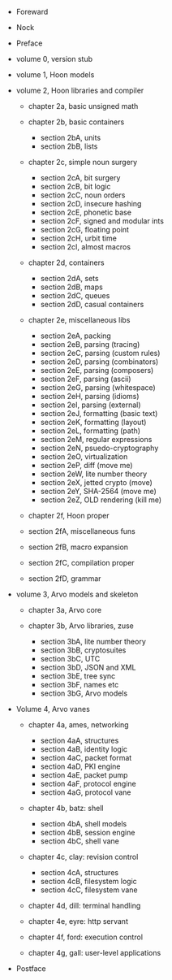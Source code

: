 - Foreward
- Nock

- Preface

- volume 0, version stub

- volume 1, Hoon models

- volume 2, Hoon libraries and compiler

  - chapter 2a, basic unsigned math

  - chapter 2b, basic containers

    - section 2bA, units
    - section 2bB, lists

  - chapter 2c, simple noun surgery


    - section 2cA, bit surgery
    - section 2cB, bit logic
    - section 2cC, noun orders
    - section 2cD, insecure hashing
    - section 2cE, phonetic base
    - section 2cF, signed and modular ints
    - section 2cG, floating point
    - section 2cH, urbit time
    - section 2cI, almost macros

  - chapter 2d, containers

    - section 2dA, sets
    - section 2dB, maps
    - section 2dC, queues
    - section 2dD, casual containers 

  - chapter 2e, miscellaneous libs

    - section 2eA, packing
    - section 2eB, parsing (tracing)
    - section 2eC, parsing (custom rules)
    - section 2eD, parsing (combinators)
    - section 2eE, parsing (composers)
    - section 2eF, parsing (ascii)
    - section 2eG, parsing (whitespace)
    - section 2eH, parsing (idioms)
    - section 2eI, parsing (external)
    - section 2eJ, formatting (basic text)
    - section 2eK, formatting (layout)
    - section 2eL, formatting (path)
    - section 2eM, regular expressions
    - section 2eN, psuedo-cryptography
    - section 2eO, virtualization
    - section 2eP, diff (move me)
    - section 2eW, lite number theory
    - section 2eX, jetted crypto (move)
    - section 2eY, SHA-2564 (move me)
    - section 2eZ, OLD rendering (kill me)


  -  chapter 2f, Hoon proper

    - section 2fA, miscellaneous funs
    - section 2fB, macro expansion
    - section 2fC, compilation proper
    - section 2fD, grammar

- volume 3, Arvo models and skeleton

  - chapter 3a, Arvo core
  
  - chapter 3b, Arvo libraries, zuse

    - section 3bA, lite number theory
    - section 3bB, cryptosuites
    - section 3bC, UTC
    - section 3bD, JSON and XML
    - section 3bE, tree sync
    - section 3bF, names etc
    - section 3bG, Arvo models

- Volume 4, Arvo vanes

  - chapter 4a, ames, networking

    - section 4aA, structures
    - section 4aB, identity logic
    - section 4aC, packet format
    - section 4aD, PKI engine
    - section 4aE, packet pump
    - section 4aF, protocol engine
    - section 4aG, protocol vane

  - chapter 4b, batz: shell

    - section 4bA, shell models
    - section 4bB, session engine
    - section 4bC, shell vane

  - chapter 4c, clay: revision control

    - section 4cA, structures
    - section 4cB, filesystem logic
    - section 4cC, filesystem vane

  - chapter 4d, dill: terminal handling

  - chapter 4e, eyre: http servant 

  - chapter 4f, ford: execution control 

  - chapter 4g, gall: user-level applications

- Postface

